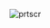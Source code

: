 ![prtscr](https://user-images.githubusercontent.com/88408262/165086090-79ddff28-a271-4e20-ad51-215a792fd86e.png)
